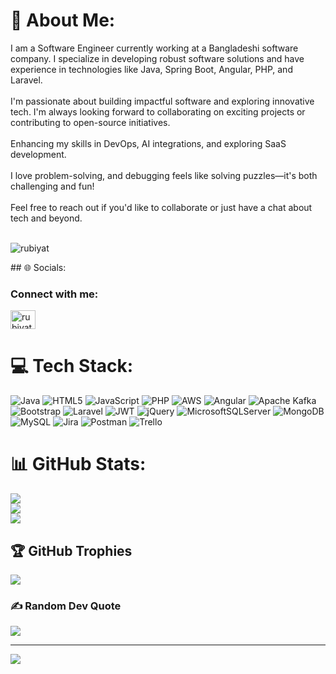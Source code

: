 # 💫 About Me:
I am a Software Engineer currently working at a Bangladeshi software company. I specialize in developing robust software solutions and have experience in technologies like Java, Spring Boot, Angular, PHP, and Laravel.<br><br>I'm passionate about building impactful software and exploring innovative tech. I'm always looking forward to collaborating on exciting projects or contributing to open-source initiatives.<br><br>Enhancing my skills in DevOps, AI integrations, and exploring SaaS development.<br><br>I love problem-solving, and debugging feels like solving puzzles—it's both challenging and fun!<br><br>Feel free to reach out if you'd like to collaborate or just have a chat about tech and beyond.<br><br>

<p align="left"> <img src="https://komarev.com/ghpvc/?username=rubiyat&label=Profile%20views&color=0e75b6&style=flat" alt="rubiyat" /> </p>
## 🌐 Socials:
<h3 align="left">Connect with me:</h3>
<p align="left">
<a href="https://linkedin.com/in/rubiyat-hasan-siddik" target="blank"><img align="center" src="https://raw.githubusercontent.com/rahuldkjain/github-profile-readme-generator/master/src/images/icons/Social/linked-in-alt.svg" alt="rubiyat-hasan-siddik" height="30" width="40" /></a>
</p>

# 💻 Tech Stack:
![Java](https://img.shields.io/badge/java-%23ED8B00.svg?style=for-the-badge&logo=openjdk&logoColor=white) ![HTML5](https://img.shields.io/badge/html5-%23E34F26.svg?style=for-the-badge&logo=html5&logoColor=white) ![JavaScript](https://img.shields.io/badge/javascript-%23323330.svg?style=for-the-badge&logo=javascript&logoColor=%23F7DF1E) ![PHP](https://img.shields.io/badge/php-%23777BB4.svg?style=for-the-badge&logo=php&logoColor=white) ![AWS](https://img.shields.io/badge/AWS-%23FF9900.svg?style=for-the-badge&logo=amazon-aws&logoColor=white) ![Angular](https://img.shields.io/badge/angular-%23DD0031.svg?style=for-the-badge&logo=angular&logoColor=white) ![Apache Kafka](https://img.shields.io/badge/Apache%20Kafka-000?style=for-the-badge&logo=apachekafka) ![Bootstrap](https://img.shields.io/badge/bootstrap-%238511FA.svg?style=for-the-badge&logo=bootstrap&logoColor=white) ![Laravel](https://img.shields.io/badge/laravel-%23FF2D20.svg?style=for-the-badge&logo=laravel&logoColor=white) ![JWT](https://img.shields.io/badge/JWT-black?style=for-the-badge&logo=JSON%20web%20tokens) ![jQuery](https://img.shields.io/badge/jquery-%230769AD.svg?style=for-the-badge&logo=jquery&logoColor=white) ![MicrosoftSQLServer](https://img.shields.io/badge/Microsoft%20SQL%20Server-CC2927?style=for-the-badge&logo=microsoft%20sql%20server&logoColor=white) ![MongoDB](https://img.shields.io/badge/MongoDB-%234ea94b.svg?style=for-the-badge&logo=mongodb&logoColor=white) ![MySQL](https://img.shields.io/badge/mysql-4479A1.svg?style=for-the-badge&logo=mysql&logoColor=white) ![Jira](https://img.shields.io/badge/jira-%230A0FFF.svg?style=for-the-badge&logo=jira&logoColor=white) ![Postman](https://img.shields.io/badge/Postman-FF6C37?style=for-the-badge&logo=postman&logoColor=white) ![Trello](https://img.shields.io/badge/Trello-%23026AA7.svg?style=for-the-badge&logo=Trello&logoColor=white)
# 📊 GitHub Stats:
![](https://github-readme-stats.vercel.app/api?username=rubiyat&theme=dark&hide_border=false&include_all_commits=false&count_private=false)<br/>
![](https://github-readme-streak-stats.herokuapp.com/?user=rubiyat&theme=dark&hide_border=false)<br/>
![](https://github-readme-stats.vercel.app/api/top-langs/?username=rubiyat&theme=dark&hide_border=false&include_all_commits=false&count_private=false&layout=compact)

## 🏆 GitHub Trophies
![](https://github-profile-trophy.vercel.app/?username=rubiyat&theme=radical&no-frame=false&no-bg=true&margin-w=4)

### ✍️ Random Dev Quote
![](https://quotes-github-readme.vercel.app/api?type=horizontal&theme=radical)

---
[![](https://visitcount.itsvg.in/api?id=rubiyat&icon=0&color=0)](https://visitcount.itsvg.in)
